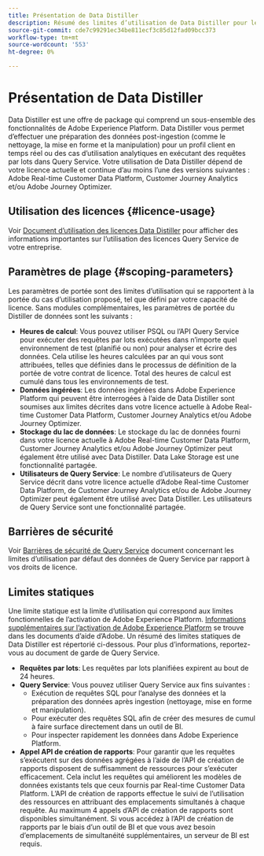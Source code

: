 ```yaml
---
title: Présentation de Data Distiller
description: Résumé des limites d’utilisation de Data Distiller pour les données de Query Service par rapport à vos droits de licence.
source-git-commit: cde7c99291ec34be811ecf3c85d12fad09bcc373
workflow-type: tm+mt
source-wordcount: '553'
ht-degree: 0%

---
```


# Présentation de Data Distiller

Data Distiller est une offre de package qui comprend un sous-ensemble des fonctionnalités de Adobe Experience Platform. Data Distiller vous permet d’effectuer une préparation des données post-ingestion (comme le nettoyage, la mise en forme et la manipulation) pour un profil client en temps réel ou des cas d’utilisation analytiques en exécutant des requêtes par lots dans Query Service. Votre utilisation de Data Distiller dépend de votre licence actuelle et continue d’au moins l’une des versions suivantes : Adobe Real-time Customer Data Platform, Customer Journey Analytics et/ou Adobe Journey Optimizer.

## Utilisation des licences {#licence-usage}

Voir [Document d’utilisation des licences Data Distiller](./licence-usage.md) pour afficher des informations importantes sur l’utilisation des licences Query Service de votre entreprise.

## Paramètres de plage {#scoping-parameters}

Les paramètres de portée sont des limites d’utilisation qui se rapportent à la portée du cas d’utilisation proposé, tel que défini par votre capacité de licence. Sans modules complémentaires, les paramètres de portée du Distiller de données sont les suivants :

* **Heures de calcul**: Vous pouvez utiliser PSQL ou l’API Query Service pour exécuter des requêtes par lots exécutées dans n’importe quel environnement de test (planifié ou non) pour analyser et écrire des données. Cela utilise les heures calculées par an qui vous sont attribuées, telles que définies dans le processus de définition de la portée de votre contrat de licence. Total des heures de calcul est cumulé dans tous les environnements de test.
* **Données ingérées**: Les données ingérées dans Adobe Experience Platform qui peuvent être interrogées à l’aide de Data Distiller sont soumises aux limites décrites dans votre licence actuelle à Adobe Real-time Customer Data Platform, Customer Journey Analytics et/ou Adobe Journey Optimizer.
* **Stockage du lac de données**: Le stockage du lac de données fourni dans votre licence actuelle à Adobe Real-time Customer Data Platform, Customer Journey Analytics et/ou Adobe Journey Optimizer peut également être utilisé avec Data Distiller. Data Lake Storage est une fonctionnalité partagée.
* **Utilisateurs de Query Service**: Le nombre d’utilisateurs de Query Service décrit dans votre licence actuelle d’Adobe Real-time Customer Data Platform, de Customer Journey Analytics et/ou de Adobe Journey Optimizer peut également être utilisé avec Data Distiller. Les utilisateurs de Query Service sont une fonctionnalité partagée.

## Barrières de sécurité

Voir [Barrières de sécurité de Query Service](../guardrails.md) document concernant les limites d’utilisation par défaut des données de Query Service par rapport à vos droits de licence.

## Limites statiques

Une limite statique est la limite d’utilisation qui correspond aux limites fonctionnelles de l’activation de Adobe Experience Platform. [Informations supplémentaires sur l’activation de Adobe Experience Platform](https://helpx.adobe.com/ca/legal/product-descriptions/adobe-experience-platform0.html) se trouve dans les documents d’aide d’Adobe. Un résumé des limites statiques de Data Distiller est répertorié ci-dessous. Pour plus d’informations, reportez-vous au document de garde de Query Service.

* **Requêtes par lots**: Les requêtes par lots planifiées expirent au bout de 24 heures.
* **Query Service**: Vous pouvez utiliser Query Service aux fins suivantes :
   * Exécution de requêtes SQL pour l’analyse des données et la préparation des données après ingestion (nettoyage, mise en forme et manipulation).
   * Pour exécuter des requêtes SQL afin de créer des mesures de cumul à faire surface directement dans un outil de BI.
   * Pour inspecter rapidement les données dans Adobe Experience Platform.
* **Appel API de création de rapports**: Pour garantir que les requêtes s’exécutent sur des données agrégées à l’aide de l’API de création de rapports disposent de suffisamment de ressources pour s’exécuter efficacement. Cela inclut les requêtes qui améliorent les modèles de données existants tels que ceux fournis par Real-time Customer Data Platform. L’API de création de rapports effectue le suivi de l’utilisation des ressources en attribuant des emplacements simultanés à chaque requête. Au maximum 4 appels d’API de création de rapports sont disponibles simultanément. Si vous accédez à l’API de création de rapports par le biais d’un outil de BI et que vous avez besoin d’emplacements de simultanéité supplémentaires, un serveur de BI est requis.


